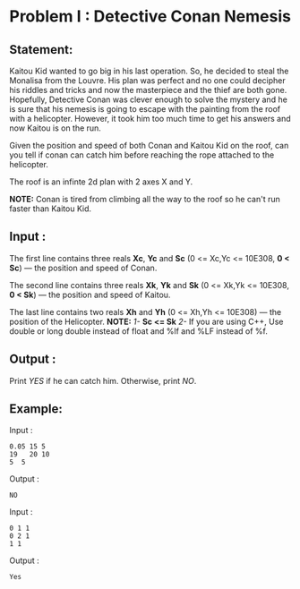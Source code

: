 # Problem I : Detective Conan Nemesis

## Statement:
Kaitou Kid wanted to go big in his last operation. So, he decided to steal the Monalisa from the Louvre. His plan was perfect and no one could decipher his riddles and tricks and now the masterpiece and the thief are both gone. Hopefully, Detective Conan was clever enough to solve the mystery and he is sure that his nemesis is going to escape with the painting from the roof with a helicopter. However, it took him too much time to get his answers and now Kaitou is on the run.

Given the position and speed of both Conan and Kaitou Kid on the roof, can you tell if conan can catch him before reaching the rope attached to the helicopter.

The roof is an infinte 2d plan with 2 axes X and Y.

**NOTE:** Conan is tired from climbing all the way to the roof so he can't run faster than Kaitou Kid.

## Input :
The first line contains three reals **Xc**, **Yc** and **Sc** (0 <= Xc,Yc <= 10E308, **0 < Sc**) — the position and speed of Conan.

The second line contains three reals **Xk**, **Yk** and **Sk** (0 <= Xk,Yk <= 10E308, **0 < Sk**) — the position and speed of Kaitou.

The last line contains two reals **Xh** and **Yh** (0 <= Xh,Yh <= 10E308) — the position of the Helicopter.
**NOTE:** *1-* **Sc <= Sk**
          *2-* If you are using C++, Use double or long double instead of float and %lf and %LF instead of %f.
## Output :
Print *YES* if he can catch him. Otherwise, print *NO*.
## Example:
Input :  

```
0.05 15 5
19   20 10
5  5
```

Output :  

```
NO
```
Input :  

```
0 1 1
0 2 1
1 1
```

Output :  

```
Yes
```
